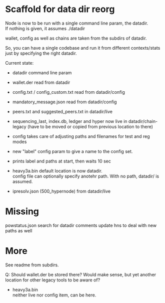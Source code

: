 # Scaffold for data dir reorg

Node is now to be run with a single command line param, the datadir.  
If nothing is given, it assumes ./datadir

wallet, config as well as chains are taken from the subdirs of datadir.

So, you can have a single codebase and run it from different contexts/stats just by specifying the right datadir.


Current state:

- datadir command line param
- wallet.der read from datadir
- config.txt / config_custom.txt read from datadir/config
- mandatory_message.json read from datadir/config
- peers.txt and suggested_peers.txt in datadir/live
- sequencing_last, index.db, ledger and hyper now live in datadir/chain-legacy
(have to be moved or copied from previous location to there)
- config takes care of adjusting paths and filenames for test and reg modes

- new "label" config param to give a name to the config set.
- prints label and paths at start, then waits 10 sec

- heavy3a.bin default location is now datadir.  
config file can optionally specify anotehr path. With no path, datadir/ is assumed. 
- ipresolv.json (500_hypernode) from datadir/live

# Missing

powstatus.json
search for datadir comments
update hns to deal with new paths as well

# More

See readme from subdirs.


Q: Should wallet.der be stored there? Would make sense, but yet another location for other legacy tools to be aware of?

- heavy3a.bin  
neither live nor config item, can be here.
